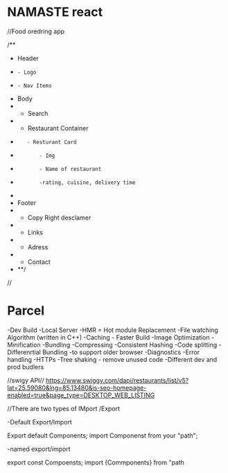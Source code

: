 # NAMASTE react

//Food oredring app

/**
 * Header
 *     - Logo
 *     - Nav Items
 * Body
 *    - Search
 *    - Restaurant Container
 *        - Resturant Card
 *            - Img
 *            - Name of restaurant
 *            -rating, cuisine, delivery time
 *
 * Footer
 *    - Copy Right desclamer
 *    - Links
 *    - Adress
 *    - Contact
 * **/


//
# Parcel
-Dev Build
-Local Server
-HMR = Hot module Replacement
-File watching Algorithm (written in C++)
-Caching - Faster Build
-Image Optimization
-Minification 
-Bundling
-Compressing
-Consistent Hashing
-Code splitting
-Differenrtial Bundling -to support older browser
-Diagnostics
-Error handling
-HTTPs 
-Tree shaking - remove unused code
-Different dev and prod budlers
 

 //swigy API//
https://www.swiggy.com/dapi/restaurants/list/v5?lat=25.59080&lng=85.13480&is-seo-homepage-enabled=true&page_type=DESKTOP_WEB_LISTING


//There are two types of IMport /Export

-Default Export/Import

Export default Components;
import Componenst from your "path";

-named export/import

export const Compoensts;
import {Commponents} from "path

